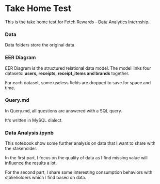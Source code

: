 # Take Home Test
This is the take home test for Fetch Rewards - Data Analytics Internship.

### Data
Data folders store the original data.

### EER Diagram
EER Diagram is the structured relational data model. The model links four datasets: **users, receipts, receipt_items and brands** together.

For each dataset, some useless fields are dropped to save for space and time.

### Query.md
In Query.md, all questions are answered with a SQL query.

It's written in MySQL dialect.

### Data Analysis.ipynb
This notebook show some further analysis on data that I want to share with the stakeholder. 

In the first part, I focus on the quality of data as I find missing value will influence the results a lot.

For the second part, I share some interesting consumption behaviors with stakeholders which I find based on data.



